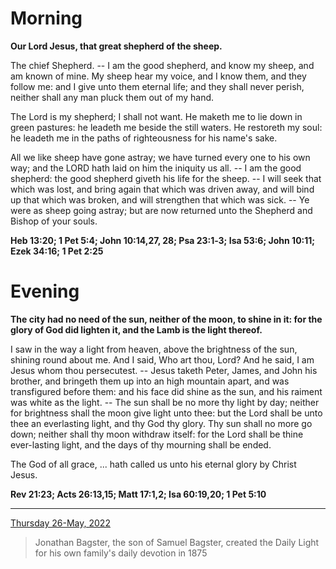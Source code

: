 # Morning

**Our Lord Jesus, that great shepherd of the sheep.**
 
The chief Shepherd. -- I am the good shepherd, and know my sheep, and am known of mine. My sheep hear my voice, and I know them, and they follow me: and I give unto them eternal life; and they shall never perish, neither shall any man pluck them out of my hand.
 
The Lord is my shepherd; I shall not want. He maketh me to lie down in green pastures: he leadeth me beside the still waters. He restoreth my soul: he leadeth me in the paths of righteousness for his name's sake.
 
All we like sheep have gone astray; we have turned every one to his own way; and the LORD hath laid on him the iniquity us all. -- I am the good shepherd: the good shepherd giveth his life for the sheep. -- I will seek that which was lost, and bring again that which was driven away, and will bind up that which was broken, and will strengthen that which was sick. -- Ye were as sheep going astray; but are now returned unto the Shepherd and Bishop of your souls.  

**Heb 13:20; 1 Pet 5:4; John 10:14,27, 28; Psa 23:1‑3; Isa 53:6; John 10:11; Ezek 34:16; 1 Pet 2:25**

# Evening

**The city had no need of the sun, neither of the moon, to shine in it: for the glory of God did lighten it, and the Lamb is the light thereof.**
 
I saw in the way a light from heaven, above the brightness of the sun, shining round about me. And I said, Who art thou, Lord? And he said, I am Jesus whom thou persecutest. -- Jesus taketh Peter, James, and John his brother, and bringeth them up into an high mountain apart, and was transfigured before them: and his face did shine as the sun, and his raiment was white as the light. -- The sun shall be no more thy light by day; neither for brightness shall the moon give light unto thee: but the Lord shall be unto thee an everlasting light, and thy God thy glory. Thy sun shall no more go down; neither shall thy moon withdraw itself: for the Lord shall be thine ever-lasting light, and the days of thy mourning shall be ended.
 
The God of all grace, ... hath called us unto his eternal glory by Christ Jesus.  

**Rev 21:23; Acts 26:13,15; Matt 17:1,2; Isa 60:19,20; 1 Pet 5:10**

---

[Thursday 26-May, 2022](https://t.me/s/daily_light)

> Jonathan Bagster, the son of Samuel Bagster, created the Daily Light for his own family's daily devotion in 1875

